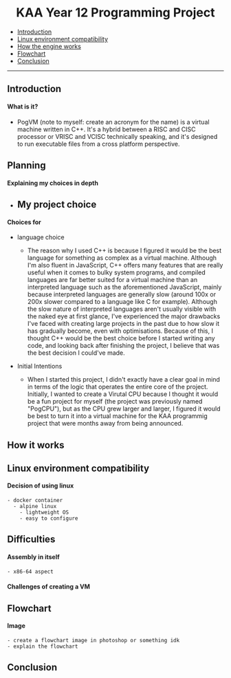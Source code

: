 <h1 align="center">KAA Year 12 Programming Project</h1>

- [Introduction](#introduction)
- [Linux environment compatibility](#linux-environment-compatibility)
- [How the engine works](#how-the-engine-works)
- [Flowchart](#flowchart)
- [Conclusion](#conclusion)

---


## Introduction
  #### What is it?
  - PogVM (note to myself: create an acronym for the name) is a virtual machine written in C++. It's a hybrid between a RISC and CISC processor or VRISC and VCISC technically speaking, and it's designed to run executable files from a cross platform perspective.


## Planning
  #### Explaining my choices in depth
  - My project choice
    - 

  #### Choices for 

  - language choice
    - The reason why I used C++ is because I figured it would be the best language for something as complex as a virtual machine. 
      Although I'm also fluent in JavaScript, C++ offers many features that are really useful when it comes to bulky system programs, and compiled languages are far better suited for a virtual machine than an interpreted language such as the aforementioned JavaScript, mainly because interpreted languages are generally slow (around 100x or 200x slower compared to a language like C for example). Although the slow nature of interpreted languages aren't usually visible with the naked eye at first glance, I've experienced the major drawbacks I've faced with creating large projects in the past due to how slow it has gradually become, even with optimisations. Because of this, I thought C++ would be the best choice before I started writing any code, and looking back after finishing the project, I believe that was the best decision I could've made.

  - Initial Intentions
    - When I started this project, I didn't exactly have a clear goal in mind in terms of the logic that operates the entire core of the project. Initially, I wanted to create a Virutal CPU because I thought it would be a fun project for myself (the project was previously named "PogCPU"), but as the CPU grew larger and larger, I figured it would be best to turn it into a virtual machine for the KAA programmig project that were months away from being announced.


## How it works
  #### 


## Linux environment compatibility
  #### Decision of using linux
    - docker container
      - alpine linux
        - lightweight OS
        - easy to configure

## Difficulties
  #### Assembly in itself
    - x86-64 aspect
  #### Challenges of creating a VM

## Flowchart
  #### Image
    - create a flowchart image in photoshop or something idk
    - explain the flowchart

## Conclusion